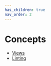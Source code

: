 ```yaml
---
has_children: true
nav_order: 2
---
```


# Concepts

- [Views](./views.md)
- [Linting](./linting.md)
